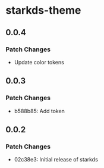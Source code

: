 # starkds-theme

## 0.0.4

### Patch Changes

- Update color tokens

## 0.0.3

### Patch Changes

- b588b85: Add token

## 0.0.2

### Patch Changes

- 02c38e3: Initial release of starkds
